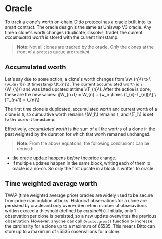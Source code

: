# Oracle

To track a clone's worth on-chain, Ditto protocol has a oracle built into its smart contract. The oracle design is the same as Uniswap V3 oracle. Any time a clone's worth changes (duplicate, dissolve, trade), the current _accumulated worth_ is stored with the current timestamp.

>**Note:** Not all clones are tracked by the oracle. Only the clones at the front of a `protoId` queue are tracked.

## Accumulated worth
Let's say due to some action, a clone's worth changes from \\(w_{n}\\) to \\(w_{n+1}\\) at timestamp \\(t_{n}\\). The current accumulated worth is \\(W_{n}\\) and was lated updated at time \\(T_{n}\\). After the action is done, these are the new values:
\\[W_{n+1} = W_{n} + (w_n \times (t_{n}-T_{n}))\\]
\\[T_{n+1} = t_{n}\\]

The first time clone is duplicated, accumulated worth and current worth of a clone is `0`, so cumulative worth remains \\(W_1\\) remains `0`, and \\(T_1\\) is set to the current timestamp.

Effectively, _accumulated worth_ is the sum of all the worths of a clone in the past weighted by the duration for which that worth remained unchanged.

>**Note:** From the above equations, the following conclusions can be derived:
- the oracle update happens _before_ the price change.
- If multiple updates happen in the same block, writing each of them to oracle is a no-op. So only the first update in a block is written to oracle.

## Time weighted average worth
TWAP (time weighted average price) oracles are widely used to be secure from price manipulation attacks. Historical observations for a clone are persisted by oracle and only overwritten when number of obseravtions written exceed a threshold (defined by _cardinality_). Initially, only 1 observation per clone is persisted, so a new update overwrites the previous observation. However, anyone can call `Oracle.grow()` function to increase the cardinality for a clone up to a maximum of 65535. This means Ditto can store up to a maximum of 65535 observations for a clone.